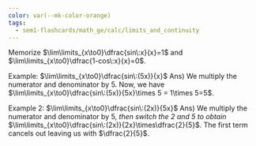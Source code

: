 ```yaml
---
color: var(--mk-color-orange)
tags:
  - sem1-flashcards/math_ge/calc/limits_and_continuity
---
```

Memorize $\lim\limits_{x\to0}\dfrac{sin\:x}{x}=1$ and $\lim\limits_{x\to0}\dfrac{1-cos\:x}{x}=0$. 

Example: $\lim\limits_{x\to0}\dfrac{sin\:(5x)}{x}$
Ans) We multiply the numerator and denominator by $5$. Now, we have $\lim\limits_{x\to0}\dfrac{sin\:(5x)}{5x}\times 5 = 1\times 5=5$. 

Example 2: $\lim\limits_{x\to0}\dfrac{sin\:(2x)}{5x}$
Ans) We multiply the numerator and denominator by 5, *then switch the 2 and 5 to obtain* $\lim\limits_{x\to0}\dfrac{sin\:(2x)}{2x}\times\dfrac{2}{5}$. The first term cancels out leaving us with $\dfrac{2}{5}$.

